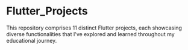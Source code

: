 # Flutter_Projects
This repository comprises 11 distinct Flutter projects, each showcasing diverse functionalities that I've explored and learned throughout my educational journey.
